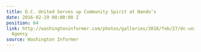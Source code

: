 ```yaml
---
title: D.C. United Serves up Community Spirit at Nando’s
date: 2016-02-29 00:00:00 Z
position: 64
link: http://washingtoninformer.com/photos/galleries/2016/feb/27/dc-united-serves-community-spirit-nandos-photos-na/#Feb29
  Agency
source: Washington Informer
---
```


